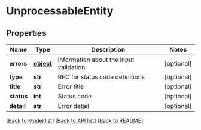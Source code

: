 # UnprocessableEntity

## Properties
Name | Type | Description | Notes
------------ | ------------- | ------------- | -------------
**errors** | [**object**](.md) | Information about the input validation | [optional] 
**type** | **str** | RFC for status code definitions | [optional] 
**title** | **str** | Error title | [optional] 
**status** | **int** | Status code | [optional] 
**detail** | **str** | Error detail | [optional] 

[[Back to Model list]](../README.md#documentation-for-models) [[Back to API list]](../README.md#documentation-for-api-endpoints) [[Back to README]](../README.md)


